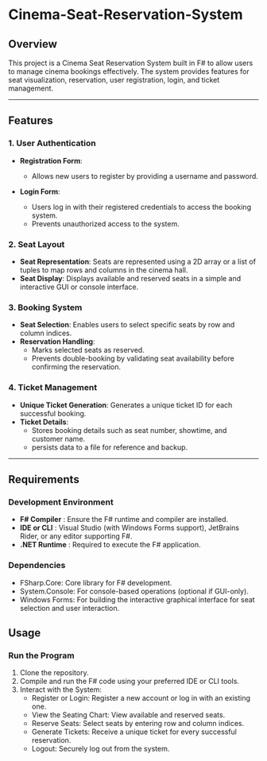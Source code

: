 # Cinema-Seat-Reservation-System

## **Overview**

This project is a Cinema Seat Reservation System built in F# to allow users to manage cinema bookings effectively. The system provides features for seat visualization, reservation, user registration, login, and ticket management.

---

## **Features**

### **1. User Authentication**

-   **Registration Form**:

    -   Allows new users to register by providing a username and password.
      

-   **Login Form**:
    -   Users log in with their registered credentials to access the booking system.
    -   Prevents unauthorized access to the system.

### **2. Seat Layout**

-   **Seat Representation**: Seats are represented using a 2D array or a list of tuples to map rows and columns in the cinema hall.
-   **Seat Display**: Displays available and reserved seats in a simple and interactive GUI or console interface.

### **3. Booking System**

-   **Seat Selection**: Enables users to select specific seats by row and column indices.
-   **Reservation Handling**:
    -   Marks selected seats as reserved.
    -   Prevents double-booking by validating seat availability before confirming the reservation.

### **4. Ticket Management**

-   **Unique Ticket Generation**: Generates a unique ticket ID for each successful booking.
-   **Ticket Details**:
    -   Stores booking details such as seat number, showtime, and customer name.
    -   persists data to a file for reference and backup.

---

## **Requirements**

### **Development Environment**

-   **F# Compiler** : Ensure the F# runtime and compiler are installed.
-   **IDE or CLI** : Visual Studio (with Windows Forms support), JetBrains Rider, or any editor supporting F#.
-   **.NET Runtime** : Required to execute the F# application.

### **Dependencies**

-   FSharp.Core: Core library for F# development.
-   System.Console: For console-based operations (optional if GUI-only).
-   Windows Forms: For building the interactive graphical interface for seat selection and user interaction.

## **Usage**

### **Run the Program**

1. Clone the repository.
2. Compile and run the F# code using your preferred IDE or CLI tools.
3. Interact with the System:
    - Register or Login: Register a new account or log in with an existing one.
    - View the Seating Chart: View available and reserved seats.
    - Reserve Seats: Select seats by entering row and column indices.
    - Generate Tickets: Receive a unique ticket for every successful reservation.
    - Logout: Securely log out from the system.
